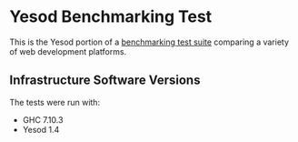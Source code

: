 # Yesod Benchmarking Test

This is the Yesod portion of a [benchmarking test suite](../) comparing a variety of web development platforms.


## Infrastructure Software Versions
The tests were run with:
* GHC 7.10.3
* Yesod 1.4
